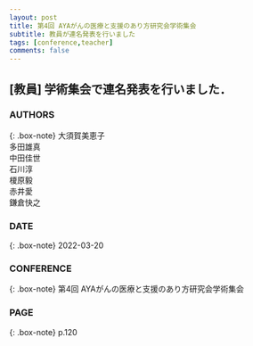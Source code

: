 ```yaml
---
layout: post
title: 第4回 AYAがんの医療と支援のあり方研究会学術集会
subtitle: 教員が連名発表を行いました
tags: [conference,teacher]
comments: false
---
```

## [教員] 学術集会で連名発表を行いました．

### AUTHORS

{: .box-note}
大須賀美恵子<br>
多田雄真<br>
中田佳世<br>
石川淳<br>
榎原毅<br>
赤井愛<br>
鎌倉快之<br>


### DATE

{: .box-note}
2022-03-20


### CONFERENCE

{: .box-note}
第4回 AYAがんの医療と支援のあり方研究会学術集会

### PAGE

{: .box-note}
p.120

